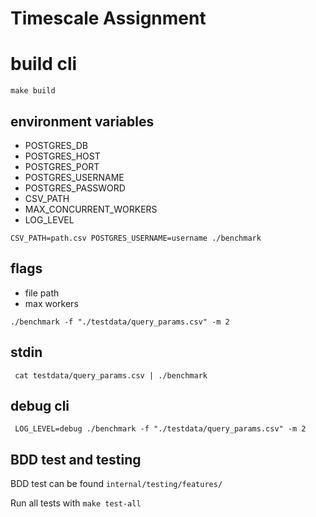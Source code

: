 # Timescale Assignment

# build cli
`make build `

## environment variables
- POSTGRES_DB
- POSTGRES_HOST
- POSTGRES_PORT
- POSTGRES_USERNAME
- POSTGRES_PASSWORD
- CSV_PATH
- MAX_CONCURRENT_WORKERS
- LOG_LEVEL

`CSV_PATH=path.csv POSTGRES_USERNAME=username ./benchmark`

## flags
- file path
- max workers

`./benchmark -f "./testdata/query_params.csv" -m 2`

## stdin
` cat testdata/query_params.csv | ./benchmark`


## debug cli
` LOG_LEVEL=debug ./benchmark -f "./testdata/query_params.csv" -m 2`

## BDD test and testing
BDD test can be found `internal/testing/features/`

Run all tests with
`make test-all`